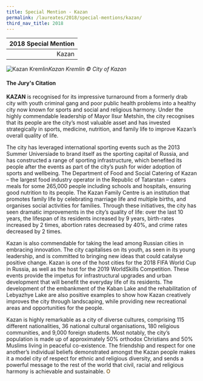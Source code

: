 ```yaml
---
title: Special Mention - Kazan
permalink: /laureates/2018/special-mentions/kazan/
third_nav_title: 2018
---
```


| 2018 Special Mention |
|---:|
| Kazan |

![Kazan Kremlin](/images/special-mentions/kazan.jpg)_Kazan Kremlin © City of Kazan_

#### **The Jury's Citation**

**KAZAN** is recognised for its impressive turnaround from a formerly drab city with youth criminal gang and poor public health problems into a healthy city now known for sports and social and religious harmony. Under the highly commendable leadership of Mayor Ilsur Metshin, the city recognises that its people are the city’s most valuable asset and has invested strategically in sports, medicine, nutrition, and family life to improve Kazan’s overall quality of life. 

The city has leveraged international sporting events such as the 2013 Summer Universiade to brand itself as the sporting capital of Russia, and has constructed a range of sporting infrastructure, which benefited its people after the events as part of the city’s push for wider adoption of sports and wellbeing. The Department of Food and Social Catering of Kazan – the largest food industry operator in the Republic of Tatarstan – caters meals for some 265,000 people including schools and hospitals, ensuring good nutrition to its people. The Kazan Family Centre is an institution that promotes family life by celebrating marriage life and multiple births, and organises social activities for families. Through these initiatives, the city has seen dramatic improvements in the city’s quality of life: over the last 10 years, the lifespan of its residents increased by 9 years, birth-rates increased by 2 times, abortion rates decreased by 40%, and crime rates decreased by 2 times. 

Kazan is also commendable for taking the lead among Russian cities in embracing innovation. The city capitalises on its youth, as seen in its young leadership, and is committed to bringing new ideas that could catalyse positive change. Kazan is one of the host cities for the 2018 FIFA World Cup in Russia, as well as the host for the 2019 WorldSkills Competition. These events provide the impetus for infrastructural upgrades and urban development that will benefit the everyday life of its residents. The development of the embankment of the Kaban Lake and the rehabilitation of Lebyazhye Lake are also positive examples to show how Kazan creatively improves the city through landscaping, while providing new recreational areas and opportunities for the people. 

Kazan is highly remarkable as a city of diverse cultures, comprising 115 different nationalities, 36 national cultural organisations, 180 religious communities, and 9,000 foreign students. Most notably, the city’s population is made up of approximately 50% orthodox Christians and 50% Muslims living in peaceful co-existence. The friendship and respect for one another’s individual beliefs demonstrated amongst the Kazan people makes it a model city of respect for ethnic and religious diversity, and sends a powerful message to the rest of the world that civil, racial and religious harmony is achievable and sustainable. **<font color="#967942">O</font>** 
